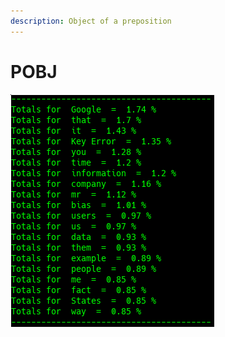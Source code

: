 ```yaml
---
description: Object of a preposition
---
```


# POBJ

![Google Congressional Hearing POBJ sorted by percent \(top 20\)](../../.gitbook/assets/2019-01-04-152845_326x372_scrot.png)

